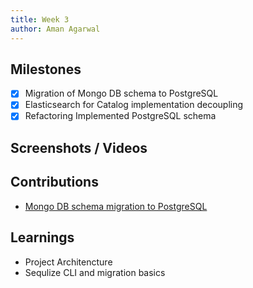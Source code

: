 ```yaml
---
title: Week 3
author: Aman Agarwal
---
```


## Milestones
- [x] Migration of Mongo DB schema to PostgreSQL
- [x] Elasticsearch for Catalog implementation decoupling
- [x] Refactoring Implemented PostgreSQL schema

## Screenshots / Videos 

## Contributions
- [Mongo DB schema migration to PostgreSQL](https://github.com/ELEVATE-Project/mentoring-bap-service/pull/4)

## Learnings
- Project Architencture
- Sequlize CLI and migration basics